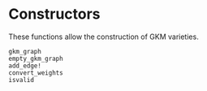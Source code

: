 # Constructors

These functions allow the construction of GKM varieties.

```@docs
gkm_graph
empty_gkm_graph
add_edge!
convert_weights
isvalid
```